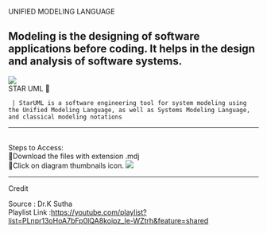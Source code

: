 UNIFIED MODELING LANGUAGE

Modeling is the designing of software applications before coding. It helps in the design and analysis of software systems.
-------------------------------------------------------------------------------------------------------------------------------------------------------------------------
![](https://cdn.icon-icons.com/icons2/1381/PNG/128/staruml_94078.png)
<br>  STAR UML 💫

     | StarUML is a software engineering tool for system modeling using the Unified Modeling Language, as well as Systems Modeling Language, and classical modeling notations

-------------------------------------------------------------------------------------------------------------------------------------------------------------------------
<br> Steps to Access:
<br> 🔸Download the files with extension .mdj
<br> 🔸Click on diagram thumbnails icon.
   ![](https://github.com/avantika77/StarUML/assets/103310867/8477ea4f-74ce-4f26-920b-54872267f20c)
   
-------------------------------------------------------------------------------------------------------------------------------------------------------------------------

Credit

Source : Dr.K Sutha 
<br> Playlist Link :https://youtube.com/playlist?list=PLnpr13oHoA7bFp0lQA8koipz_Ie-WZtrh&feature=shared

